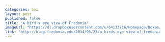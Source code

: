 ```yaml
---
categories: box
layout: post
published: false
title: "A bird's eye view of Fredonia"
imageUrl: "https://dl.dropboxusercontent.com/u/64133716/Homepage/Boxes/aerial.jpg"
link: "http://blog.fredonia.edu/2014/06/23/a-birds-eye-view-of-fredonia/"
---
```



